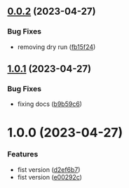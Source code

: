 ## [0.0.2](https://github.com/codibre/chooser-factory/compare/v0.0.1...v0.0.2) (2023-04-27)


### Bug Fixes

* removing dry run ([fb15f24](https://github.com/codibre/chooser-factory/commit/fb15f247ed75e62c290350f2dbc2ca5bfb2b8a95))

## [1.0.1](https://github.com/codibre/chooser-factory/compare/v1.0.0...v1.0.1) (2023-04-27)


### Bug Fixes

* fixing docs ([b9b59c6](https://github.com/codibre/chooser-factory/commit/b9b59c617bf13faae8a84fa0e1d04bab6da99170))

# 1.0.0 (2023-04-27)


### Features

* fist version ([d2ef6b7](https://github.com/codibre/chooser-factory/commit/d2ef6b7e0f0f60ebd4fce711c5011e03f67a1f46))
* fist version ([e00292c](https://github.com/codibre/chooser-factory/commit/e00292cf0f8fdde62503011e443ce1ac12e19b4a))
